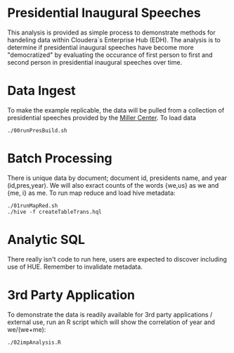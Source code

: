
# Presidential Inaugural Speeches

This analysis is provided as simple process to demonstrate methods for handeling data within Cloudera`s Enterprise Hub (EDH). The analysis is to determine if presidential inaugural speeches have become more "democratized" by evaluating the occurance of first person to first and second person in presidential inaugural speeches over time.

# Data Ingest  

 To make the example replicable, the data will be pulled from a collection of presidential speeches provided by the [Miller Center](http://millercenter.org/president/speeches). To load data

    ./00runPresBuild.sh

# Batch Processing

 There is unique data by document; document id, presidents name, and year (id,pres,year). We will also exract counts of the words {we,us} as we and {me, i} as me. To run map reduce and load hive metadata:

    ./01runMapRed.sh
    ./hive -f createTableTrans.hql

# Analytic SQL

There really isn't code to run here, users are expected to discover including use of HUE. Remember to invalidate metadata.

# 3rd Party Application


 To demonstrate the data is readily available for 3rd party applications / external use, run an R script which will show the correlation of year and we/(we+me):

    ./02impAnalysis.R
